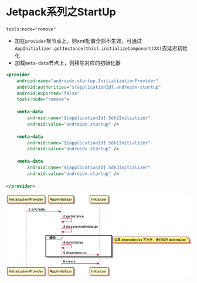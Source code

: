 # Jetpack系列之StartUp

`tools:node="remove"`

- 加在`provider`根节点上，则xml配置全部不生效，可通过`AppInitializer.getInstance(this).initializeComponent(XX)`去延迟初始化
- 加载`meta-data`节点上，则移除对应的初始化器

```xml
<provider
    android:name="androidx.startup.InitializationProvider"
    android:authorities="${applicationId}.androidx-startup"
    android:exported="false"
    tools:node="remove">

    <meta-data
        android:name="${applicationId}.Sdk2Initializer"
        android:value="androidx.startup" />
  
    <meta-data
        android:name="${applicationId}.Sdk1Initializer"
        android:value="androidx.startup" />
  
    <meta-data
        android:name="${applicationId}.Sdk3Initializer"
        android:value="androidx.startup" />
  
</provider>
```

![StartUp](StartUp.png)
